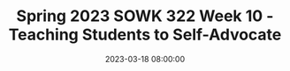 ---
layout: single_presentation
name: spring-2023-sowk-322-week-10-teaching-students-to-self-advocate.md
title: "Spring 2023 SOWK 322 Week 10 - Teaching Students to Self-Advocate"
date:  2023-03-18 08:00:00
presentation_id: xdPxCS
permalink: /xdPxCS/
redirect_from:
  - /presentations/xdPxCS/spring-2023-sowk-322-week-10-teaching-students-to-self-advocate
slides: 
  - slide_name: deck-10034-large-0.jpeg
    slide_text: >
      <p>Dr. Jacob Campbell, LICSW at Heritage University SOWK 322 Spring 2023
      TEACHING STUDENTS TO SELF-ADVOCATE
      Week 10 Lecture Video
      Photo by Sharon McCutcheon on Unsplash</p>
      
  - slide_name: deck-10034-large-1.jpeg
    slide_text: >
      <p>AGENDA ➤
      Week check-in
      ➤
      Teaching students to self-advocate</p>
      
  - slide_name: deck-10034-large-2.jpeg
    slide_text: >
      <p>A-03B: GROUP PRESENTATION SELF-REFLECTION QUESTIONNAIRE
      13 or so of you did not complete this a couple of weeks ago. There are still 9 people who haven’t done it. Just email me at campbell_j@heritage.edu and ask me to open it and I will if you ask me this week.</p>
      
  - slide_name: deck-10034-large-3.jpeg
    slide_text: >
      <p>THIS WEEK IN SOWK 322 ➤
      Read Chapter 11
      ➤
      Watch the NJC Video
      ➤
      Watch this lecture video
      ➤
      Make at least three replies in the forums Chapter 11 Discussion Prompts Trust and Relationship Building The Communication Bill of Rights and Communicating Across Disabilities Connecting with Disability Through Film</p>
      
  - slide_name: deck-10034-large-4.jpeg
    slide_text: >
      <p>“
      Serving as a disability educator is about facilitating the process of identity development and self-advocacy that is so crucial to learning. (McCarthy, 2017, p. 11)</p>
      
  - slide_name: deck-10034-large-5.jpeg
    slide_text: >
      <p>The foundation of self-advocacy is…
      SELF-AWARENESS SELF-REALIZATION
      The graphic is from the same paper.
      (Downing et al. 2007)</p>
      
  - slide_name: deck-10034-large-6.jpeg
    slide_text: >
      <p>HOW IT GETS IMPLEMENTED
      ➤
      It can be a speci c goal on the IEP
      ➤
      Through direct instruction.
      ➤
      Walking students through the process
      fi
      Martin et al (1993) explain how self-advocacy ts within the IEP and transition plans throughout the entire academic career
      fi
      ➤</p>
      
  - slide_name: deck-10034-large-7.jpeg
    slide_text: >
      <p>REFERENCE Downing, J. A., Earles-Vollrath, T., &amp; Schreiner, M. B. (2007). E ective self-advocacy: What students and special educators need to know. Intervention in School and Clinic, 42(5), 300-304. https://doi.org/10.1177/10534512070420050701 Martin, J. E., Huber Marshall, L., &amp; Maxson, L. L. (1993). Transition policy: Infusing selfdetermination and self-advocacy into transition programs. Career Development for Exceptional Individuals, 16(1), 53-61. https://doi.org/10.1177/088572889301600105
      ff
      McCarthy, D. (2007). Teaching self-advocacy to students with disabilities. About Campus: Enriching the Student Learning Experience, 12(5), 10-16. https://doi.org/10.1002/abc.225</p>
      
presentation_description: >
  <p>Communication is an essential skill for social workers. Learning to communicate effectively and build relationships with persons with many different needs is crucial for all of us. Rothman’s (2018) chapter 11 provides in-depth and practical application for how social workers can optimize communication and relationships with clients with special needs. The following are the learning objectives for week 10.</p>
  <ul>
  <li>Recognize worker skills that can enhance communication</li>
  <li>Identify the Communication Bill of Rights</li>
  <li>Learn to integrate client strengths to improve communication</li>
  </ul>
  
downloadable_slides: deck-10034.pdf
slides_count: 8
header:
  teaser: deck-10034-thumb-0.jpeg
presentation_video:
location: "Heritage University"
tags:
  - Heritage University
  - BASW Program
  - SOWK 322
---